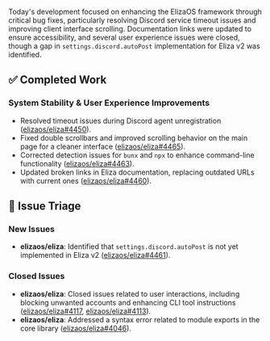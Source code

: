 Today's development focused on enhancing the ElizaOS framework through critical bug fixes, particularly resolving Discord service timeout issues and improving client interface scrolling. Documentation links were updated to ensure accessibility, and several user experience issues were closed, though a gap in `settings.discord.autoPost` implementation for Eliza v2 was identified.

## ✅ Completed Work
### System Stability & User Experience Improvements
- Resolved timeout issues during Discord agent unregistration ([elizaos/eliza#4450](https://github.com/elizaos/eliza/pull/4450)).
- Fixed double scrollbars and improved scrolling behavior on the main page for a cleaner interface ([elizaos/eliza#4465](https://github.com/elizaos/eliza/pull/4465)).
- Corrected detection issues for `bunx` and `npx` to enhance command-line functionality ([elizaos/eliza#4463](https://github.com/elizaos/eliza/pull/4463)).
- Updated broken links in Eliza documentation, replacing outdated URLs with current ones ([elizaos/eliza#4460](https://github.com/elizaos/eliza/pull/4460)).

## 🐞 Issue Triage
### New Issues
- **elizaos/eliza**: Identified that `settings.discord.autoPost` is not yet implemented in Eliza v2 ([elizaos/eliza#4461](https://github.com/elizaos/eliza/issues/4461)).

### Closed Issues
- **elizaos/eliza**: Closed issues related to user interactions, including blocking unwanted accounts and enhancing CLI tool instructions ([elizaos/eliza#4117](https://github.com/elizaos/eliza/issues/4117), [elizaos/eliza#4113](https://github.com/elizaos/eliza/issues/4113)).
- **elizaos/eliza**: Addressed a syntax error related to module exports in the core library ([elizaos/eliza#4046](https://github.com/elizaos/eliza/issues/4046)).
